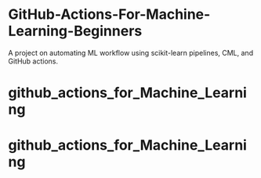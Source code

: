 # GitHub-Actions-For-Machine-Learning-Beginners
A project on automating ML workflow using scikit-learn pipelines, CML, and GitHub actions.
# github_actions_for_Machine_Learning
# github_actions_for_Machine_Learning
